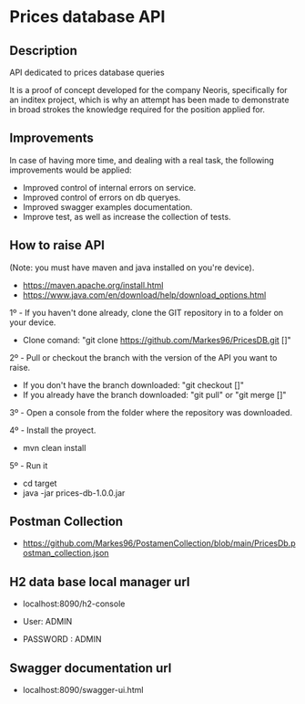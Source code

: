 # Prices database API

## Description

API dedicated to prices database queries

It is a proof of concept developed for the company Neoris, specifically for an inditex project, which is why an attempt has been made to demonstrate in broad strokes the knowledge required for the position applied for.

## Improvements

In case of having more time, and dealing with a real task, the following improvements would be applied:

- Improved control of internal errors on service.
- Improved control of errors on db queryes.
- Improved swagger examples documentation.
- Improve test, as well as increase the collection of tests.

## How to raise API

(Note: you must have maven and java installed on you're device).
 * https://maven.apache.org/install.html
 * https://www.java.com/en/download/help/download_options.html

1º - If you haven't done already, clone the GIT repository in to a folder on your device.

 * Clone comand: "git clone https://github.com/Markes96/PricesDB.git [<directory>]"

2º - Pull or checkout the branch with the version of the API you want to raise.

 * If you don't have the branch downloaded:  "git checkout [<branch name>]"
 * If you already have the branch downloaded: "git pull" or "git merge [<branch-name>]"
 
3º - Open a console from the folder where the repository was downloaded.

4º - Install the proyect.

 * mvn clean install
 
5º - Run it

 * cd target
 * java -jar prices-db-1.0.0.jar

## Postman Collection
 
 * https://github.com/Markes96/PostamenCollection/blob/main/PricesDb.postman_collection.json
 
## H2 data base local manager url

 * localhost:8090/h2-console
 
 * User: ADMIN
 * PASSWORD : ADMIN
 
## Swagger documentation url
 
 * localhost:8090/swagger-ui.html





